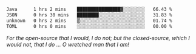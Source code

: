 <!--START_SECTION:waka-->

```txt
Java      1 hrs 2 mins    ████████████████▓░░░░░░░░   66.43 %
JSON      0 hrs 30 mins   ████████░░░░░░░░░░░░░░░░░   31.83 %
unknown   0 hrs 2 mins    ▒░░░░░░░░░░░░░░░░░░░░░░░░   01.74 %
TOML      0 hrs 0 mins    ░░░░░░░░░░░░░░░░░░░░░░░░░   00.00 %
```

<!--END_SECTION:waka-->

*For the open-source that I would, I do not; but the closed-source, which I would not, that I do ... O wretched man that I am!*
